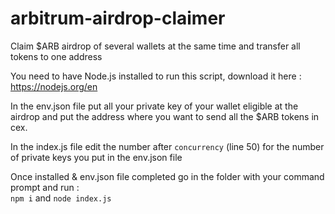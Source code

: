 # arbitrum-airdrop-claimer
Claim $ARB airdrop of several wallets at the same time and transfer all tokens to one address

You need to have Node.js installed to run this script, download it here : https://nodejs.org/en  

In the env.json file put all your private key of your wallet eligible at the airdrop and put the address where you want to send all the $ARB tokens in cex. 

In the index.js file edit the number after ```concurrency``` (line 50) for the number of private keys you put in the env.json file  
   
Once installed & env.json file completed go in the folder with your command prompt and run :  
```npm i``` and 
```node index.js```
